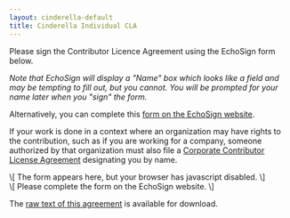 ```yaml
---
layout: cinderella-default
title: Cinderella Individual CLA
---
```


Please sign the Contributor Licence Agreement using the EchoSign form below.

*Note that EchoSign will display a "Name" box which looks like a field
and may be tempting to fill out, but you cannot. You will be prompted for your name later
when you "sign" the form.* 

Alternatively, you can complete this [form on the EchoSign website](https://secure.echosign.com/public/hostedForm?formid=3V4QXQR2233P4H).

If your work is done in a context where an organization may have rights to the contribution,
such as if you are working for a company, someone authorized by that organization must
also file a [Corporate Contributor License Agreement](/license/contributor-agreements/cla-individual.html) designating you by name.

<script type='text/javascript' language='JavaScript' src='https://secure.echosign.com/public/widget?f=3V4QXQR2233P4H'>
<!-- newline for markdown -->
</script>
<noscript>
\[ The form appears here, but your browser has javascript disabled. \]<br />
\[ Please complete the form on the EchoSign website. \]
</noscript> 


The [raw text of this agreement](icla.txt) is available for download.